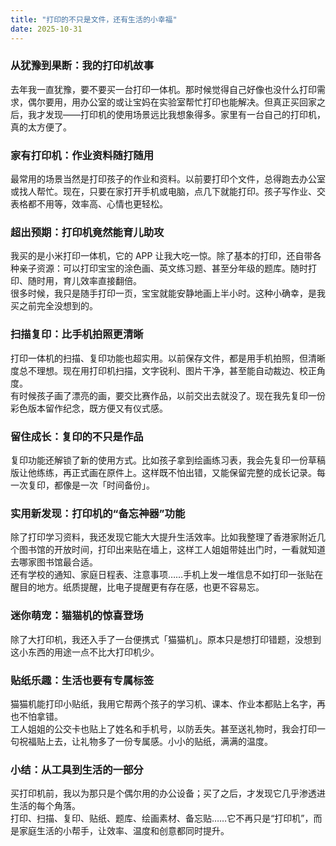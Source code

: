 ```yaml
---
title: "打印的不只是文件，还有生活的小幸福"
date: 2025-10-31
---
```


### 从犹豫到果断：我的打印机故事

去年我一直犹豫，要不要买一台打印一体机。那时候觉得自己好像也没什么打印需求，偶尔要用，用办公室的或让宝妈在实验室帮忙打印也能解决。但真正买回家之后，我才发现——打印机的使用场景远比我想象得多。家里有一台自己的打印机，真的太方便了。

### 家有打印机：作业资料随打随用

最常用的场景当然是打印孩子的作业和资料。以前要打印个文件，总得跑去办公室或找人帮忙。现在，只要在家打开手机或电脑，点几下就能打印。孩子写作业、交表格都不用等，效率高、心情也更轻松。

### 超出预期：打印机竟然能育儿助攻

我买的是小米打印一体机，它的 APP 让我大吃一惊。除了基本的打印，还自带各种亲子资源：可以打印宝宝的涂色画、英文练习题、甚至分年级的题库。随时打印、随时用，育儿效率直接翻倍。  
很多时候，我只是随手打印一页，宝宝就能安静地画上半小时。这种小确幸，是我买之前完全没想到的。

### 扫描复印：比手机拍照更清晰

打印一体机的扫描、复印功能也超实用。以前保存文件，都是用手机拍照，但清晰度总不理想。现在用打印机扫描，文字锐利、图片干净，甚至能自动裁边、校正角度。  
有时候孩子画了漂亮的画，要交比赛作品，以前交出去就没了。现在我先复印一份彩色版本留作纪念，既方便又有仪式感。

### 留住成长：复印的不只是作品

复印功能还解锁了新的使用方式。比如孩子拿到绘画练习表，我会先复印一份草稿版让他练练，再正式画在原件上。这样既不怕出错，又能保留完整的成长记录。每一次复印，都像是一次「时间备份」。

### 实用新发现：打印机的“备忘神器”功能

除了打印学习资料，我还发现它能大大提升生活效率。比如我整理了香港家附近几个图书馆的开放时间，打印出来贴在墙上，这样工人姐姐带娃出门时，一看就知道去哪家图书馆最合适。  
还有学校的通知、家庭日程表、注意事项……手机上发一堆信息不如打印一张贴在醒目的地方。纸质提醒，比电子提醒更有存在感，也更不容易忘。

### 迷你萌宠：猫猫机的惊喜登场

除了大打印机，我还入手了一台便携式「猫猫机」。原本只是想打印错题，没想到这小东西的用途一点不比大打印机少。

### 贴纸乐趣：生活也要有专属标签

猫猫机能打印小贴纸，我用它帮两个孩子的学习机、课本、作业本都贴上名字，再也不怕拿错。  
工人姐姐的公交卡也贴上了姓名和手机号，以防丢失。甚至送礼物时，我会打印一句祝福贴上去，让礼物多了一份专属感。小小的贴纸，满满的温度。

### 小结：从工具到生活的一部分

买打印机前，我以为那只是个偶尔用的办公设备；买了之后，才发现它几乎渗透进生活的每个角落。  
打印、扫描、复印、贴纸、题库、绘画素材、备忘贴……它不再只是“打印机”，而是家庭生活的小帮手，让效率、温度和创意都同时提升。
